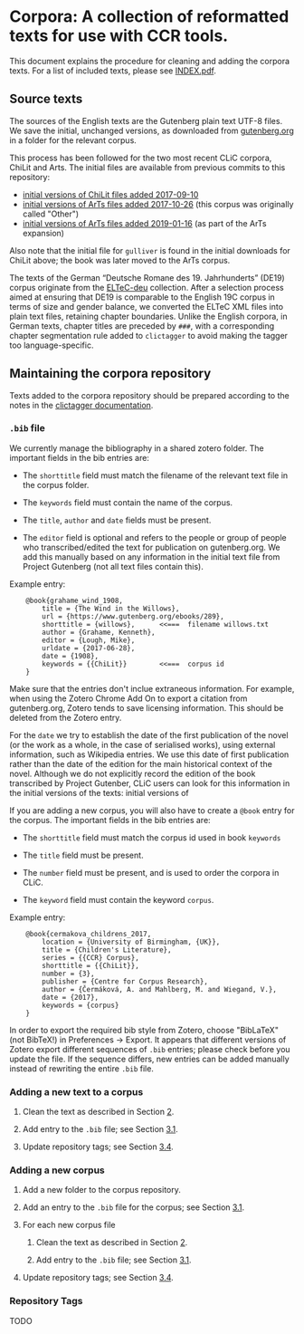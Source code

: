 # Corpora: A collection of reformatted texts for use with CCR tools.

This document explains the procedure for cleaning and adding the corpora texts. For a list of included texts, please see [INDEX.pdf](INDEX.pdf).

## Source texts

The sources of the English texts are the Gutenberg plain text UTF-8 files. We save the initial, unchanged versions, as downloaded
from [gutenberg.org](https://gutenberg.org/) in a folder for the relevant corpus.

This process has been followed for the two most recent CLiC corpora, ChiLit and Arts. The initial files are available from previous commits to this repository:

- [initial versions of ChiLit files added 2017-09-10](https://github.com/birmingham-ccr/corpora/tree/a020b2a7153baf8849056be833861ecb3d77e7a1/ChiLit)
- [initial versions of ArTs files added 2017-10-26](https://github.com/birmingham-ccr/corpora/tree/026a8436bf9ea3282d283a05725c0153e023d74c/Other) (this corpus was originally called "Other")
- [initial versions of ArTs files added 2019-01-16](https://github.com/birmingham-ccr/corpora/commit/1018b422c709b08cb5dbb3fc066dad8d15c0b3fd#diff-b90e831a9520a85b9e7620aa1fac6591) (as part of the ArTs expansion)

Also note that the initial file for `gulliver` is found in the initial downloads for ChiLit above; the book was later moved to the ArTs corpus.

The texts of the German “Deutsche Romane des 19. Jahrhunderts” (DE19) corpus originate from the [ELTeC-deu](https://distantreading.github.io/ELTeC/deu/index.html) collection. After a selection process aimed at ensuring that DE19 is comparable to the English 19C corpus in terms of size and gender balance, we converted the ELTeC XML files into plain text files, retaining chapter boundaries. Unlike the English corpora, in German texts, chapter titles are preceded by `###`, with a corresponding chapter segmentation rule added to `clictagger` to avoid making the tagger too language-specific.

## <a name="se:maintaining_repo"></a>Maintaining the corpora repository

Texts added to the corpora repository should be prepared according to the notes in the
[clictagger documentation](https://mahlberg-lab.github.io/clictagger/).

### <a name="se:bib_file"></a>`.bib` file

We currently manage the bibliography in a shared zotero folder. The
important fields in the bib entries are:

-   The `shorttitle` field must match the filename of the relevant text
    file in the corpus folder.

-   The `keywords` field must contain the name of the corpus.

-   The `title`, `author` and `date` fields must be present.

-   The `editor` field is optional and refers to the people or group of people who
transcribed/edited the text for publication on gutenberg.org. We add this manually based
on any information in the initial text file from Project Gutenberg (not all text files contain
this).

Example entry:

        @book{grahame_wind_1908,
            title = {The Wind in the Willows},
            url = {https://www.gutenberg.org/ebooks/289},
            shorttitle = {willows},      <<===  filename willows.txt
            author = {Grahame, Kenneth},
            editor = {Lough, Mike},
            urldate = {2017-06-28},
            date = {1908},
            keywords = {{ChiLit}}        <<===  corpus id
        }
        
Make sure that the entries don't inclue extraneous information. For example, when using the
Zotero Chrome Add On to export a citation from gutenberg.org, Zotero tends to save licensing
information. This should be deleted from the Zotero entry.

For the `date` we try to establish the date of the first publication of the novel (or the work as
a whole, in the case of serialised works), using external information, such as Wikipedia entries.
We use this date of first publication rather than the date of the edition for the main historical context
of the novel. Although we do not explicitly record the edition of the book transcribed by Project Gutenber,
CLiC users can look for this information in the initial versions of the texts: initial versions of 

If you are adding a new corpus, you will also have to create a `@book`
entry for the corpus. The important fields in the bib entries are:

-   The `shorttitle` field must match the corpus id used in book
    `keywords`

-   The `title` field must be present.

-   The `number` field must be present, and is used to order the corpora
    in CLiC.

-   The `keyword` field must contain the keyword `corpus`.

Example entry:

        @book{cermakova_childrens_2017,
            location = {University of Birmingham, {UK}},
            title = {Children's Literature},
            series = {{CCR} Corpus},
            shorttitle = {{ChiLit}},
            number = {3},
            publisher = {Centre for Corpus Research},
            author = {Čermáková, A. and Mahlberg, M. and Wiegand, V.},
            date = {2017},
            keywords = {corpus}
        }

In order to export the required bib style from Zotero, choose "BibLaTeX" (not BibTeX!)
in Preferences -> Export. It appears that different versions of Zotero export different
sequences of `.bib` entries; please check before you update the file. If the sequence differs,
new entries can be added manually instead of rewriting the entire `.bib` file.

### Adding a new text to a corpus

1.  Clean the text as described in
    Section [2](#se:cleaning).

2.  Add entry to the `.bib` file; see
    Section [3.1](#se:bib_file).

3.  Update repository tags; see
    Section [3.4](#se:tags).

### Adding a new corpus

1.  Add a new folder to the corpus repository.

2.  Add an entry to the `.bib` file for the corpus; see
    Section [3.1](#se:bib_file).

3.  For each new corpus file

    1.  Clean the text as described in
        Section [2](#se:cleaning).

    2.  Add entry to the `.bib` file; see
        Section [3.1](#se:bib_file).

4.  Update repository tags; see
    Section [3.4](#se:tags).


### Repository Tags

TODO

[^1]: <http://search.cpan.org/perldoc?Text::Unidecode>

[^2]: <https://tools.ietf.org/html/rfc20>

[^3]: <https://tools.ietf.org/html/rfc3629>
